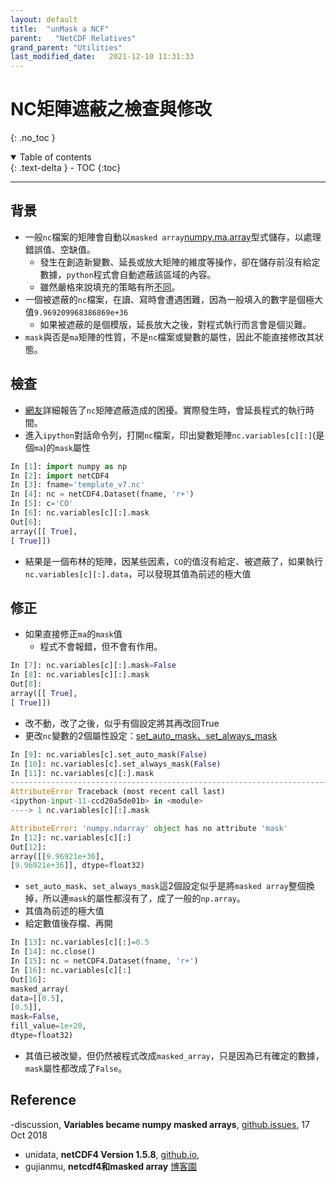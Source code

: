 ```yaml
---
layout: default
title:  "unMask a NCF"
parent:   "NetCDF Relatives"
grand_parent: "Utilities"
last_modified_date:   2021-12-10 11:31:33
---
```

# NC矩陣遮蔽之檢查與修改
{: .no_toc }

<details open markdown="block">
  <summary>
    Table of contents
  </summary>
  {: .text-delta }
- TOC
{:toc}
</details>

---
## 背景
- 一般`nc`檔案的矩陣會自動以`masked array`[numpy.ma.array](https://numpy.org/doc/stable/reference/generated/numpy.ma.array.html)型式儲存，以處理錯誤值、空缺值。
  - 發生在創造新變數、延長或放大矩陣的維度等操作，卻在儲存前沒有給定數據，`python`程式會自動遮蔽該區域的內容。    
  - 雖然嚴格來說填充的策略有所[不同](https://www.cnblogs.com/gujianmu/p/12865859.html)。
- 一個被遮蔽的`nc`檔案，在讀、寫時會遭遇困難，因為一般填入的數字是個極大值`9.969209968386869e+36`
  - 如果被遮蔽的是個模版，延長放大之後，對程式執行而言會是個災難。
- `mask`與否是`ma`矩陣的性質，不是`nc`檔案或變數的屬性，因此不能直接修改其狀態。

## 檢查
- [網友](https://github.com/Unidata/netcdf4-python/issues/849)詳細報告了`nc`矩陣遮蔽造成的困擾。實際發生時，會延長程式的執行時間。
- 進入`ipython`對話命令列，打開`nc`檔案，印出變數矩陣`nc.variables[c][:]`(是個`ma`)的`mask`屬性

```python
In [1]: import numpy as np
In [2]: import netCDF4
In [3]: fname='template_v7.nc'
In [4]: nc = netCDF4.Dataset(fname, 'r+')
In [5]: c='CO'
In [6]: nc.variables[c][:].mask
Out[6]:
array([[ True],
[ True]])
```
- 結果是一個布林的矩陣，因某些因素，`CO`的值沒有給定、被遮蔽了，如果執行`nc.variables[c][:].data`，可以發現其值為前述的極大值

## 修正
- 如果直接修正`ma`的`mask`值
  - 程式不會報錯，但不會有作用。

```python
In [7]: nc.variables[c][:].mask=False
In [8]: nc.variables[c][:].mask
Out[8]:
array([[ True],
[ True]])
```
  - 改不動，改了之後，似乎有個設定將其再改回True
- 更改`nc`變數的2個屬性設定：[set_auto_mask](https://unidata.github.io/netcdf4-python/#Dataset.set_auto_mask)[、set_always_mask](https://unidata.github.io/netcdf4-python/#Dataset.set_always_mask)

```python
In [9]: nc.variables[c].set_auto_mask(False)
In [10]: nc.variables[c].set_always_mask(False)
In [11]: nc.variables[c][:].mask
---------------------------------------------------------------------------
AttributeError Traceback (most recent call last)
<ipython-input-11-ccd20a5de01b> in <module>
----> 1 nc.variables[c][:].mask

AttributeError: 'numpy.ndarray' object has no attribute 'mask'
In [12]: nc.variables[c][:]
Out[12]:
array([[9.96921e+36],
[9.96921e+36]], dtype=float32)
```
  - `set_auto_mask`、`set_always_mask`這2個設定似乎是將`masked array`整個換掉，所以連`mask`的屬性都沒有了，成了一般的`np.array`。
  - 其值為前述的極大值
- 給定數值後存檔、再開

```python
In [13]: nc.variables[c][:]=0.5
In [14]: nc.close()
In [15]: nc = netCDF4.Dataset(fname, 'r+')
In [16]: nc.variables[c][:]
Out[16]:
masked_array(
data=[[0.5],
[0.5]],
mask=False,
fill_value=1e+20,
dtype=float32)
```
- 其值已被改變，但仍然被程式改成`masked_array`，只是因為已有確定的數據，`mask`屬性都改成了`False`。

## Reference
-discussion, **Variables became numpy masked arrays**, [github.issues](https://github.com/Unidata/netcdf4-python/issues/849), 17 Oct 2018
- unidata, **netCDF4 Version 1.5.8**, [github.io](https://unidata.github.io/netcdf4-python), 
- gujianmu, **netcdf4和masked array** [博客園](https://www.cnblogs.com/gujianmu/p/12865859.html)

